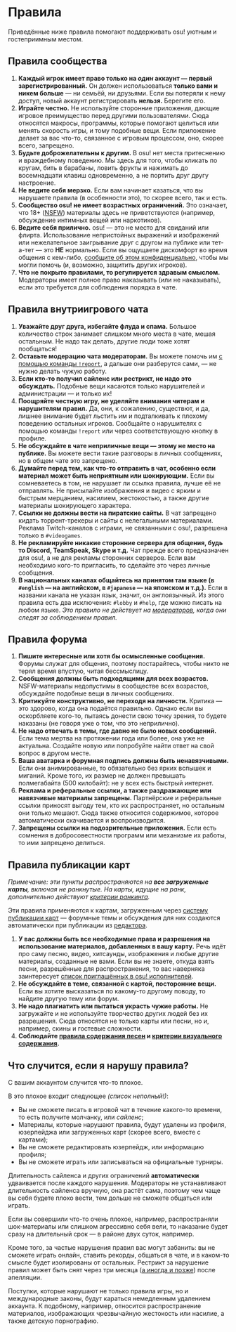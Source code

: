 # Правила

Приведённые ниже правила помогают поддерживать osu! уютным и гостеприимным местом.

## Правила сообщества

1. **Каждый игрок имеет право только на *один* аккаунт — первый зарегистрированный.** Он должен использоваться **только вами и никем больше** — ни семьёй, ни друзьями. Если вы потеряли к нему доступ, новый аккаунт регистрировать **нельзя.** Берегите его.
2. **Играйте честно.** Не используйте сторонние приложения, дающие игровое преимущество перед другими пользователями. Сюда относятся макросы, программы, которые помогают целиться или менять скорость игры, и тому подобные вещи. Если приложение делает за вас что-то, связанное с игровым процессом, оно, скорее всего, запрещено.
3. **Будьте доброжелательны к другим.** В osu! нет места притеснению и враждебному поведению. Мы здесь для того, чтобы кликать по кругам, бить в барабаны, ловить фрукты и нажимать до восемнадцати клавиш одновременно, а не портить друг другу настроение.
4. **Не ведите себя мерзко.** Если вам начинает казаться, что вы нарушаете правила (в особенности это), то скорее всего, так и есть.
5. **Сообщество osu! не имеет возрастных ограничений.** Это означает, что 18+ ([NSFW](https://ru.wikipedia.org/wiki/NSFW)) материалы здесь не приветствуются (например, обсуждение интимных вещей или наркотиков).
6. **Ведите себя прилично.** osu! — это не место для свиданий или флирта. Использование непристойных выражений и изображений или нежелательное заигрывание друг с другом на публике или тет-а-тет — это **НЕ** нормально. Если вы ощущаете дискомфорт во время общения с кем-либо, [сообщите об этом конфиденциально](/wiki/Reporting_Bad_Behaviour/Abuse), чтобы мы могли помочь (и, возможно, защитить других игроков).
7. **Что не покрыто правилами, то регулируется здравым смыслом.** Модераторы имеет полное право наказывать (или не наказывать), если это требуется для соблюдения порядка в чате.

## Правила внутриигрового чата

1. **Уважайте друг друга, избегайте флуда и спама.** Большое количество строк занимает слишком много места в чате, мешая остальным. Не надо так делать, другие люди тоже хотят пообщаться!
2. **Оставьте модерацию чата модераторам.** Вы можете помочь им [с помощью команды `!report`](/wiki/Reporting_Bad_Behaviour), а дальше они разберутся сами, — не нужно делать чужую работу.
3. **Если кто-то получил сайленс или рестрикт, не надо это обсуждать.** Подобные вещи касаются только нарушителей и администрации — и только их!
4. **Поощряйте честную игру, не уделяйте внимания читерам и нарушителям правил.** Да, они, к сожалению, существют, и да, лишнее внимание будет льстить им и подталкивать к плохому поведению остальных игроков. Сообщайте о нарушителях с помощью команды `!report` или через соответствующую кнопку в профиле.
5. **Не обсуждайте в чате неприличные вещи — этому не место на публике.** Вы можете вести такие разговоры в личных сообщениях, но в общем чате это запрещено.
6. **Думайте перед тем, как что-то отправить в чат, особенно если материал может быть неприятным или шокирующим.** Если вы сомневаетесь в том, не нарушает ли ссылка правила, лучше её не отправлять. Не присылайте изображения и видео с ярким и быстрым мерцанием, насилием, жестокостью, а также другие материалы шокирующего характера.  
7. **Ссылки не должны вести на пиратские сайты.** В чат запрещено кидать торрент-трекеры и сайты с нелегальными материалами. Реклама Twitch-каналов с играми, не связанными с osu!, разрешена только в `#videogames`.
8. **Не рекламируйте никакие сторонние сервера для общения, будь то Discord, TeamSpeak, Skype и т.д.** Чат прежде всего предназначен для osu!, а не для рекламы сторонних серверов. Если вам необходимо кого-то пригласить, то сделайте это через личные сообщения.
9. **В национальных каналах общайтесь на принятом там языке (в `#english` — на английском, в `#japanese` — на японском и т.д.).** Если в названии канала не указан язык, значит, он англоязычный. Из этого правила есть два исключения: `#lobby` и `#help`, где можно писать на любом языке. *Это правило не действует на [модераторов](/wiki/People/The_Team/Global_Moderation_Team), когда они следят за соблюдением правил.*

## Правила форума

1. **Пишите интересные или хотя бы осмысленные сообщения.** Форумы служат для общения, поэтому постарайтесь, чтобы никто не терял время впустую, читая бессмыслицу.
2. **Сообщения должны быть подходящими для всех возрастов.** NSFW-материалы недопустимы в сообществе всех возрастов, обсуждайте подобные вещи в личных сообщениях.
3. **Критикуйте конструктивно, не переходя на личности.** Критика — это здорово, когда она подаётся правильно. Однако если вы оскорбляете кого-то, пытаясь донести свою точку зрения, то будете наказаны (не говоря уже о том, что это неприлично).
4. **Не надо отвечать в темы, где давно не было новых сообщений.** Если тема мертва на протяжении года или более, она уже не актуальна. Создайте новую или попробуйте найти ответ на свой вопрос в другом месте.
5. **Ваша аватарка и форумная подпись должны быть ненавязчивыми.** Если они анимированные, то обязательно без ярких вспышек и миганий. Кроме того, их размер не должен превышать полмегабайта (500 килобайт): не у всех есть быстрый интернет.
6. **Реклама и реферальные ссылки, а также раздражающие или навязчивые материалы запрещены.** Партнёрские и реферальные ссылки приносят выгоду тем, кто их распространяет, но остальным они только мешают. Сюда также относится содержимое, которое автоматически скачивается и воспроизводится.
7. **Запрещены ссылки на подозрительные приложения.** Если есть сомнения в добросовестности программ или механизме их работы, то ими запрещено делиться.

## Правила публикации карт

*Примечание: эти пункты распространяются на **все загруженные карты**, включая не ранкнутые. На карты, идущие на ранк, дополнительно действуют [критерии ранкинга](/wiki/Ranking_Criteria).*

Эти правила применяются к картам, загруженным через [систему публикации карт](/wiki/Submission) — форумные темы и обсуждения для них создаются автоматически при публикации из [редактора](/wiki/Beatmap_Editor).

1. **У вас должны быть все необходимые права и разрешения на использование материалов, добавленных в вашу карту.** Речь идёт про саму песню, видео, хитсаунды, изображения и любые другие материалы, созданные не вами. Если вы не знаете, откуда взять песни, разрешённые для распространения, то вас наверняка заинтересует [список приглашённых в osu! исполнителей](https://osu.ppy.sh/beatmaps/artists).
2. **Не обсуждайте в теме, связанной с картой, посторонние вещи.** Если вы хотите высказаться по какому-то другому поводу, то найдите другую тему или форум.
3. **Не надо плагиатить или пытаться украсть чужие работы.** Не загружайте и не используйте творчество других людей без их разрешения. Сюда относятся не только карты или песни, но и, например, скины и гостевые сложности.
4. **Соблюдайте [правила содержания песен](/wiki/Rules/Song_Content_Rules) и [критерии визуального содержания](/wiki/Rules/Visual_Content_Considerations).**

## Что случится, если я нарушу правила?

С вашим аккаунтом случится что-то плохое.

В это плохое входит следующее *(список неполный!)*:

- Вы не сможете писать в игровой чат в течение какого-то времени, то есть получите молчанку, или *сайленс*;
- Материалы, которые нарушают правила, будут удалены из профиля, юзерпейджа или загруженных карт (скорее всего, вместе с картами);
- Вы не сможете редактировать юзерпейдж, или информацию профиля;
- Вы не сможете играть или записываться на официальные турниры.

Длительность сайленса и других ограничений **автоматически** удваивается после каждого нарушения. Модераторы не устанавливают длительность сайленса вручную, она растёт сама, поэтому чем чаще вы себя будете плохо вести, тем дольше не сможете общаться или играть.

Если вы совершили что-то очень плохое, например, распространяли шок-материалы или слишком агрессивно себя вели, то наказание будет сразу на длительный срок — в районе двух суток, например.

Кроме того, за частые нарушения правил вас могут забанить: вы не сможете играть онлайн, ставить рекорды, общаться в чате, и в каком-то смысле будет изолированы от остальных. Рестрикт за нарушение правил может быть снят через три месяца ([а иногда и позже](/wiki/Help_Centre/Account_Restrictions#common-restriction-reasons-and-cooldowns)) после апелляции.

Поступки, которые нарушают не только правила игры, но и международные законы, будут караться немедленным удалением аккаунта.
К подобному, например, относится распространение материалов, изображающих чрезвычайную жестокость или насилие, а также детскую порнографию.

